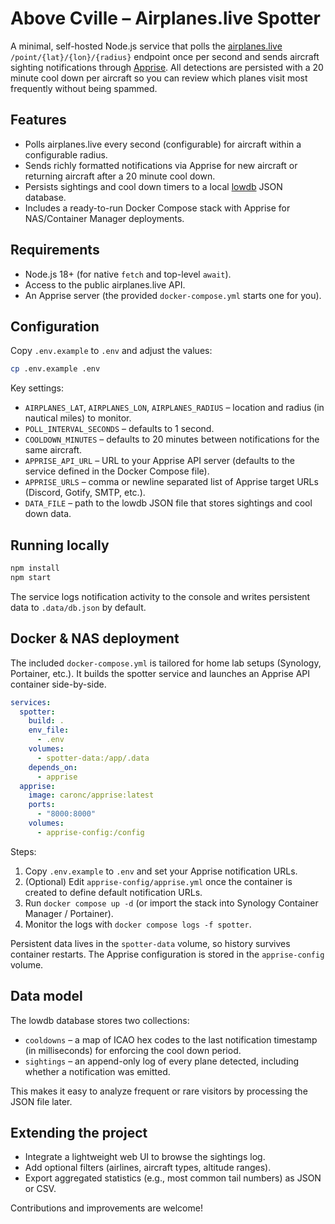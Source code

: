 # Above Cville – Airplanes.live Spotter

A minimal, self-hosted Node.js service that polls the [airplanes.live](https://airplanes.live/api-guide/) `/point/{lat}/{lon}/{radius}` endpoint once per second and sends aircraft sighting notifications through [Apprise](https://github.com/caronc/apprise). All detections are persisted with a 20 minute cool down per aircraft so you can review which planes visit most frequently without being spammed.

## Features

- Polls airplanes.live every second (configurable) for aircraft within a configurable radius.
- Sends richly formatted notifications via Apprise for new aircraft or returning aircraft after a 20 minute cool down.
- Persists sightings and cool down timers to a local [lowdb](https://github.com/typicode/lowdb) JSON database.
- Includes a ready-to-run Docker Compose stack with Apprise for NAS/Container Manager deployments.

## Requirements

- Node.js 18+ (for native `fetch` and top-level `await`).
- Access to the public airplanes.live API.
- An Apprise server (the provided `docker-compose.yml` starts one for you).

## Configuration

Copy `.env.example` to `.env` and adjust the values:

```bash
cp .env.example .env
```

Key settings:

- `AIRPLANES_LAT`, `AIRPLANES_LON`, `AIRPLANES_RADIUS` – location and radius (in nautical miles) to monitor.
- `POLL_INTERVAL_SECONDS` – defaults to 1 second.
- `COOLDOWN_MINUTES` – defaults to 20 minutes between notifications for the same aircraft.
- `APPRISE_API_URL` – URL to your Apprise API server (defaults to the service defined in the Docker Compose file).
- `APPRISE_URLS` – comma or newline separated list of Apprise target URLs (Discord, Gotify, SMTP, etc.).
- `DATA_FILE` – path to the lowdb JSON file that stores sightings and cool down data.

## Running locally

```bash
npm install
npm start
```

The service logs notification activity to the console and writes persistent data to `.data/db.json` by default.

## Docker & NAS deployment

The included `docker-compose.yml` is tailored for home lab setups (Synology, Portainer, etc.). It builds the spotter service and launches an Apprise API container side-by-side.

```yaml
services:
  spotter:
    build: .
    env_file:
      - .env
    volumes:
      - spotter-data:/app/.data
    depends_on:
      - apprise
  apprise:
    image: caronc/apprise:latest
    ports:
      - "8000:8000"
    volumes:
      - apprise-config:/config
```

Steps:

1. Copy `.env.example` to `.env` and set your Apprise notification URLs.
2. (Optional) Edit `apprise-config/apprise.yml` once the container is created to define default notification URLs.
3. Run `docker compose up -d` (or import the stack into Synology Container Manager / Portainer).
4. Monitor the logs with `docker compose logs -f spotter`.

Persistent data lives in the `spotter-data` volume, so history survives container restarts. The Apprise configuration is stored in the `apprise-config` volume.

## Data model

The lowdb database stores two collections:

- `cooldowns` – a map of ICAO hex codes to the last notification timestamp (in milliseconds) for enforcing the cool down period.
- `sightings` – an append-only log of every plane detected, including whether a notification was emitted.

This makes it easy to analyze frequent or rare visitors by processing the JSON file later.

## Extending the project

- Integrate a lightweight web UI to browse the sightings log.
- Add optional filters (airlines, aircraft types, altitude ranges).
- Export aggregated statistics (e.g., most common tail numbers) as JSON or CSV.

Contributions and improvements are welcome!
